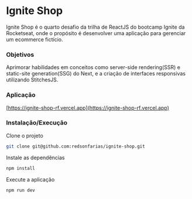 # Ignite Shop
Ignite Shop é o quarto desafio da trilha de ReactJS do bootcamp Ignite da Rocketseat, onde o propósito é desenvolver uma aplicação para gerenciar um ecommerce fictício.

### Objetivos
Aprimorar habilidades em conceitos como server-side rendering(SSR) e static-site generation(SSG) do Next, e a criação de interfaces responsivas utilizando StitchesJS.

### Aplicação
[https://ignite-shop-rf.vercel.app](https://ignite-shop-rf.vercel.app)

### Instalação/Execução
Clone o projeto
```sh
git clone git@github.com:redsonfarias/ignite-shop.git
```

Instale as dependências
```sh
npm install
```

Execute a aplicação
```sh
npm run dev
```
